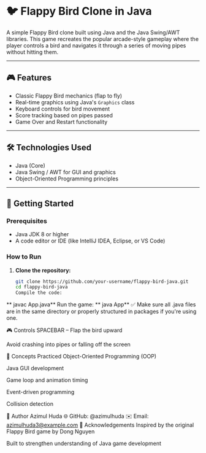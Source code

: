 # 🐦 Flappy Bird Clone in Java

A simple Flappy Bird clone built using Java and the Java Swing/AWT libraries. This game recreates the popular arcade-style gameplay where the player controls a bird and navigates it through a series of moving pipes without hitting them.

---

## 🎮 Features

- Classic Flappy Bird mechanics (flap to fly)
- Real-time graphics using Java's `Graphics` class
- Keyboard controls for bird movement
- Score tracking based on pipes passed
- Game Over and Restart functionality

---

## 🛠️ Technologies Used

- Java (Core)
- Java Swing / AWT for GUI and graphics
- Object-Oriented Programming principles

---

## 🚀 Getting Started

### Prerequisites
- Java JDK 8 or higher
- A code editor or IDE (like IntelliJ IDEA, Eclipse, or VS Code)

### How to Run

1. **Clone the repository:**
   ```bash
   git clone https://github.com/your-username/flappy-bird-java.git
   cd flappy-bird-java
   Compile the code:
  ** javac App.java**
   Run the game:
  ** java App**
✅ Make sure all .java files are in the same directory or properly structured in packages if you're using one.
   
🎮 Controls
SPACEBAR – Flap the bird upward

Avoid crashing into pipes or falling off the screen

🧠 Concepts Practiced
Object-Oriented Programming (OOP)

Java GUI development

Game loop and animation timing

Event-driven programming

Collision detection

👤 Author
Azimul Huda
🌐 GitHub: @azimulhuda
✉️ Email: azimulhuda3@example.com
🙏 Acknowledgements
Inspired by the original Flappy Bird game by Dong Nguyen

Built to strengthen understanding of Java game development
